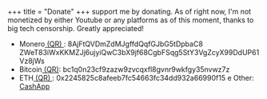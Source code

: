 +++
title = "Donate"
+++
support me by donating. As of right now, I'm not monetized by either Youtube or any platforms as of this moment, thanks to big tech censorship. Greatly appreciated! 		
		 
- Monero<a href="WebsiteDONATION1.png"> (QR) </a>: 8AjFtQVDmZdMJgffdQqfGJbG5tDpbaC8
ZWeT83iWxKKMZJj6ujyiQwC3bX9jf68CgbFSqg5StY3VgZcyX99DdUP61Vz8jWs
- Bitcoin<a href="qrcodeBTC.png"> (QR)</a>: bc1q0n23cf9zazw9zvcqxfl8gvnr9wkfgy35nvwz7z
- ETH<a href="ETHQRCODE.jpg"> (QR) </a>: 0x2245825c8afeeb7fc54663fc34dd932a66990f15
e Other: [CashApp](https://www.cash.app/$PhantomIsChozen)
